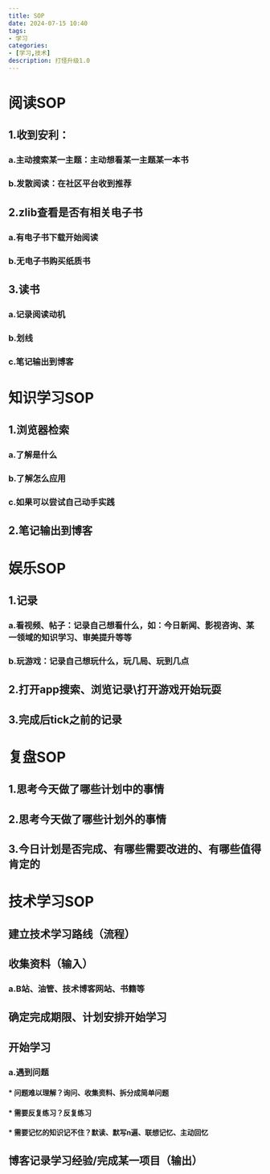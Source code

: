 ```yaml
---
title: SOP
date: 2024-07-15 10:40
tags:
- 学习
categories:
- [学习,技术]
description: 打怪升级1.0
---
```

# 阅读SOP
## 1.收到安利：
### a.主动搜索某一主题：主动想看某一主题某一本书
### b.发散阅读：在社区平台收到推荐
## 2.zlib查看是否有相关电子书
### a.有电子书下载开始阅读
### b.无电子书购买纸质书
## 3.读书
### a.记录阅读动机
### b.划线
### c.笔记输出到博客


# 知识学习SOP
## 1.浏览器检索
### a.了解是什么
### b.了解怎么应用
### c.如果可以尝试自己动手实践
## 2.笔记输出到博客

# 娱乐SOP
## 1.记录
### a.看视频、帖子：记录自己想看什么，如：今日新闻、影视咨询、某一领域的知识学习、审美提升等等
### b.玩游戏：记录自己想玩什么，玩几局、玩到几点
## 2.打开app搜索、浏览记录\打开游戏开始玩耍
## 3.完成后tick之前的记录

# 复盘SOP
## 1.思考今天做了哪些计划中的事情
## 2.思考今天做了哪些计划外的事情
## 3.今日计划是否完成、有哪些需要改进的、有哪些值得肯定的

# 技术学习SOP
## 建立技术学习路线（流程）
## 收集资料（输入）
### a.B站、油管、技术博客网站、书籍等
## 确定完成期限、计划安排开始学习
## 开始学习
### a.遇到问题
#### * 问题难以理解？询问、收集资料、拆分成简单问题
#### * 需要反复练习？反复练习
#### * 需要记忆的知识记不住？默读、默写n遍、联想记忆、主动回忆
## 博客记录学习经验/完成某一项目（输出）

